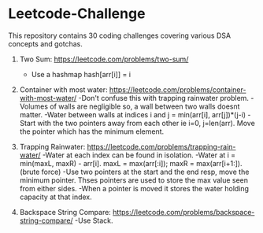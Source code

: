 # Leetcode-Challenge
This repository contains 30 coding challenges covering various DSA concepts and gotchas.

1. Two Sum: https://leetcode.com/problems/two-sum/
	- Use a hashmap hash[arr[i]] = i

2. Container with most water: https://leetcode.com/problems/container-with-most-water/
	-Don't confuse this with trapping rainwater problem.
	-Volumes of walls are negligible so, a wall between two walls doesnt matter.
    	-Water between walls at indices i and j = min(arr[i], arr[j])*(j-i)
    	-Start with the two pointers away from each other ie i=0, j=len(arr). Move the pointer which has the minimum element.

3. Trapping Rainwater: https://leetcode.com/problems/trapping-rain-water/
    	-Water at each index can be found in isolation.
	-Water at i = min(maxL, maxR) - arr[i]. maxL = max(arr[:i]); maxR = max(arr[i+1:]). (brute force)
	-Use two pointers at the start and the end resp, move the minimum pointer. Thses pointers are used to store the max value seen from either sides.
	-When a pointer is moved it stores the water holding capacity at that index.

4. Backspace String Compare: https://leetcode.com/problems/backspace-string-compare/
	-Use Stack.
  
 
